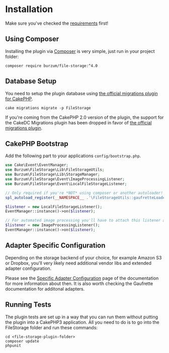 Installation
============

Make sure you've checked the [requirements](Requirements.md) first!

Using Composer
--------------

Installing the plugin via [Composer](https://getcomposer.org/) is very simple, just run in your project folder:

```
composer require burzum/file-storage:^4.0
```

Database Setup
--------------

You need to setup the plugin database using [the official migrations plugin for CakePHP](https://github.com/cakephp/migrations).

```
cake migrations migrate -p FileStorage
```

If you're coming from the CakePHP 2.0 version of the plugin, the support for the CakeDC Migrations plugin has been dropped in favor of [the official migrations plugin](https://github.com/cakephp/migrations).

CakePHP Bootstrap
-----------------

Add the following part to your applications ```config/bootstrap.php```.

```php
use Cake\Event\EventManager;
use Burzum\FileStorage\Lib\FileStorageUtils;
use Burzum\FileStorage\Lib\StorageManager;
use Burzum\FileStorage\Event\ImageProcessingListener;
use Burzum\FileStorage\Event\LocalFileStorageListener;

// Only required if you're *NOT* using composer or another autoloader!
spl_autoload_register(__NAMESPACE__ .'\FileStorageUtils::gaufretteLoader');

$listener = new LocalFileStorageListener();
EventManager::instance()->on($listener);

// For automated image processing you'll have to attach this listener as well
$listener = new ImageProcessingListener();
EventManager::instance()->on($listener);
```

Adapter Specific Configuration
------------------------------

Depending on the storage backend of your choice, for example Amazon S3 or Dropbox, you'll very likely need additional vendor libs and extended adapter configuration.

Please see the [Specific Adapter Configuration](Specific-Adapter-Configurations.md) page of the documentation for more information about then. It is also worth checking the Gaufrette documentation for additonal adapters.

Running Tests
-------------

The plugin tests are set up in a way that you can run them without putting the plugin into a CakePHP3 application. All you need to do is to go into the FileStorage folder and run these commands:

```
cd <file-storage-plugin-folder>
composer update
phpunit
```
